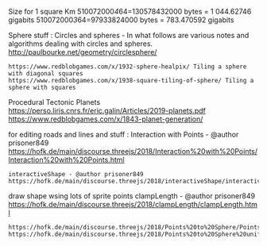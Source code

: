 Size for 1 square Km
510072000*4*64=130578432000 bytes = 1 044.62746 gigabits
510072000*3*64=97933824000 bytes = 783.470592 gigabits


Sphere stuff :
    Circles and spheres - In what follows are various notes and algorithms dealing with circles and spheres.
    http://paulbourke.net/geometry/circlesphere/

    https://www.redblobgames.com/x/1932-sphere-healpix/ Tiling a sphere with diagonal squares
    https://www.redblobgames.com/x/1938-square-tiling-of-sphere/ Tiling a sphere with squares


Procedural Tectonic Planets
    https://perso.liris.cnrs.fr/eric.galin/Articles/2019-planets.pdf
    https://www.redblobgames.com/x/1843-planet-generation/



for editing roads and lines and stuff :
    Interaction with Points - @author prisoner849
    https://hofk.de/main/discourse.threejs/2018/Interaction%20with%20Points/Interaction%20with%20Points.html

    interactiveShape - @author prisoner849
    https://hofk.de/main/discourse.threejs/2018/interactiveShape/interactiveShape.html


draw shape wsing lots of sprite points
    clampLength - @author prisoner849
    https://hofk.de/main/discourse.threejs/2018/clampLength/clampLength.html

    https://hofk.de/main/discourse.threejs/2018/Points%20to%20Sphere/Points%20to%20Sphere.html
    https://hofk.de/main/discourse.threejs/2018/Points%20to%20Sphere%20uniformly/Points%20to%20Sphere%20uniformly.html